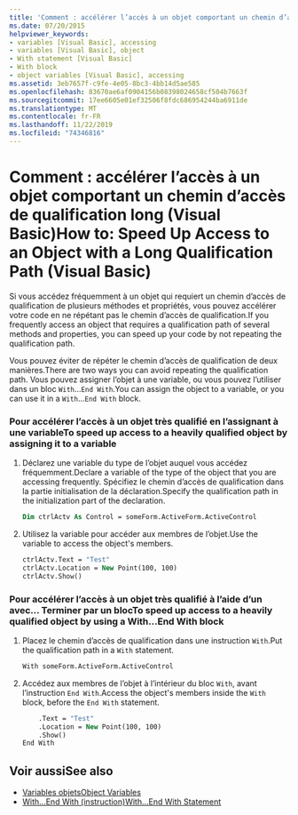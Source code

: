 ```yaml
---
title: 'Comment : accélérer l’accès à un objet comportant un chemin d’accès de qualification long'
ms.date: 07/20/2015
helpviewer_keywords:
- variables [Visual Basic], accessing
- variables [Visual Basic], object
- With statement [Visual Basic]
- With block
- object variables [Visual Basic], accessing
ms.assetid: 3eb7657f-c9fe-4e05-8bc3-4bb14d5ae585
ms.openlocfilehash: 83670ae6af0904156b08398024658cf504b7663f
ms.sourcegitcommit: 17ee6605e01ef32506f8fdc686954244ba6911de
ms.translationtype: MT
ms.contentlocale: fr-FR
ms.lasthandoff: 11/22/2019
ms.locfileid: "74346816"
---
```

# <a name="how-to-speed-up-access-to-an-object-with-a-long-qualification-path-visual-basic"></a><span data-ttu-id="bee33-102">Comment : accélérer l’accès à un objet comportant un chemin d’accès de qualification long (Visual Basic)</span><span class="sxs-lookup"><span data-stu-id="bee33-102">How to: Speed Up Access to an Object with a Long Qualification Path (Visual Basic)</span></span>

<span data-ttu-id="bee33-103">Si vous accédez fréquemment à un objet qui requiert un chemin d’accès de qualification de plusieurs méthodes et propriétés, vous pouvez accélérer votre code en ne répétant pas le chemin d’accès de qualification.</span><span class="sxs-lookup"><span data-stu-id="bee33-103">If you frequently access an object that requires a qualification path of several methods and properties, you can speed up your code by not repeating the qualification path.</span></span>

<span data-ttu-id="bee33-104">Vous pouvez éviter de répéter le chemin d’accès de qualification de deux manières.</span><span class="sxs-lookup"><span data-stu-id="bee33-104">There are two ways you can avoid repeating the qualification path.</span></span> <span data-ttu-id="bee33-105">Vous pouvez assigner l’objet à une variable, ou vous pouvez l’utiliser dans un bloc `With`...`End With`.</span><span class="sxs-lookup"><span data-stu-id="bee33-105">You can assign the object to a variable, or you can use it in a `With`...`End With` block.</span></span>

### <a name="to-speed-up-access-to-a-heavily-qualified-object-by-assigning-it-to-a-variable"></a><span data-ttu-id="bee33-106">Pour accélérer l’accès à un objet très qualifié en l’assignant à une variable</span><span class="sxs-lookup"><span data-stu-id="bee33-106">To speed up access to a heavily qualified object by assigning it to a variable</span></span>

1. <span data-ttu-id="bee33-107">Déclarez une variable du type de l’objet auquel vous accédez fréquemment.</span><span class="sxs-lookup"><span data-stu-id="bee33-107">Declare a variable of the type of the object that you are accessing frequently.</span></span> <span data-ttu-id="bee33-108">Spécifiez le chemin d’accès de qualification dans la partie initialisation de la déclaration.</span><span class="sxs-lookup"><span data-stu-id="bee33-108">Specify the qualification path in the initialization part of the declaration.</span></span>

    ```vb
    Dim ctrlActv As Control = someForm.ActiveForm.ActiveControl
    ```

2. <span data-ttu-id="bee33-109">Utilisez la variable pour accéder aux membres de l’objet.</span><span class="sxs-lookup"><span data-stu-id="bee33-109">Use the variable to access the object's members.</span></span>

    ```vb
    ctrlActv.Text = "Test"
    ctrlActv.Location = New Point(100, 100)
    ctrlActv.Show()
    ```

### <a name="to-speed-up-access-to-a-heavily-qualified-object-by-using-a-withend-with-block"></a><span data-ttu-id="bee33-110">Pour accélérer l’accès à un objet très qualifié à l’aide d’un avec... Terminer par un bloc</span><span class="sxs-lookup"><span data-stu-id="bee33-110">To speed up access to a heavily qualified object by using a With...End With block</span></span>

1. <span data-ttu-id="bee33-111">Placez le chemin d’accès de qualification dans une instruction `With`.</span><span class="sxs-lookup"><span data-stu-id="bee33-111">Put the qualification path in a `With` statement.</span></span>

    ```vb
    With someForm.ActiveForm.ActiveControl
    ```

2. <span data-ttu-id="bee33-112">Accédez aux membres de l’objet à l’intérieur du bloc `With`, avant l’instruction `End With`.</span><span class="sxs-lookup"><span data-stu-id="bee33-112">Access the object's members inside the `With` block, before the `End With` statement.</span></span>

    ```vb
        .Text = "Test"
        .Location = New Point(100, 100)
        .Show()
    End With
    ```

## <a name="see-also"></a><span data-ttu-id="bee33-113">Voir aussi</span><span class="sxs-lookup"><span data-stu-id="bee33-113">See also</span></span>

- [<span data-ttu-id="bee33-114">Variables objets</span><span class="sxs-lookup"><span data-stu-id="bee33-114">Object Variables</span></span>](../../../../visual-basic/programming-guide/language-features/variables/object-variables.md)
- [<span data-ttu-id="bee33-115">With...End With (instruction)</span><span class="sxs-lookup"><span data-stu-id="bee33-115">With...End With Statement</span></span>](../../../../visual-basic/language-reference/statements/with-end-with-statement.md)
